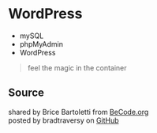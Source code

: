 # WordPress
- mySQL
- phpMyAdmin
- WordPress

> feel the magic in the container


## Source
shared by Brice Bartoletti from [BeCode.org](https://www.linkedin.com/in/brice-bartoletti/)<br>
posted by bradtraversy on [GitHub](https://gist.github.com/bradtraversy/faa8de544c62eef3f31de406982f1d42)
